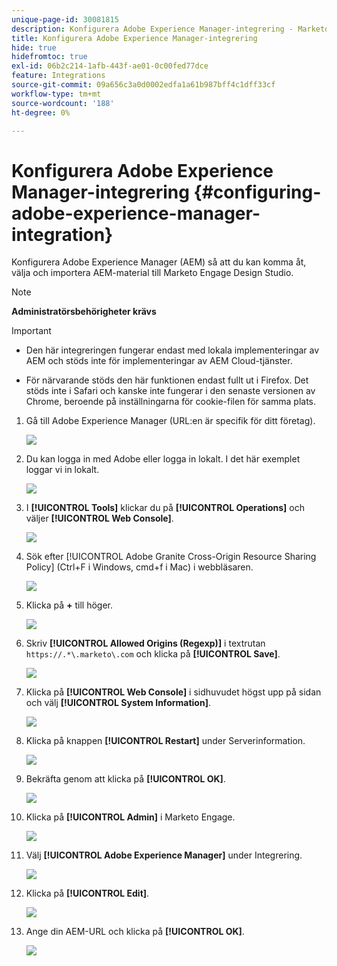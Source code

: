 ```yaml
---
unique-page-id: 30081815
description: Konfigurera Adobe Experience Manager-integrering - Marketo Docs - produktdokumentation
title: Konfigurera Adobe Experience Manager-integrering
hide: true
hidefromtoc: true
exl-id: 06b2c214-1afb-443f-ae01-0c00fed77dce
feature: Integrations
source-git-commit: 09a656c3a0d0002edfa1a61b987bff4c1dff33cf
workflow-type: tm+mt
source-wordcount: '188'
ht-degree: 0%

---
```


# Konfigurera Adobe Experience Manager-integrering {#configuring-adobe-experience-manager-integration}

Konfigurera Adobe Experience Manager (AEM) så att du kan komma åt, välja och importera AEM-material till Marketo Engage Design Studio.

>[!NOTE]
>
>**Administratörsbehörigheter krävs**

>[!IMPORTANT]
>
>* Den här integreringen fungerar endast med lokala implementeringar av AEM och stöds inte för implementeringar av AEM Cloud-tjänster.
>
>* För närvarande stöds den här funktionen endast fullt ut i Firefox. Det stöds inte i Safari och kanske inte fungerar i den senaste versionen av Chrome, beroende på inställningarna för cookie-filen för samma plats.

1. Gå till Adobe Experience Manager (URL:en är specifik för ditt företag).

   ![](assets/one.png)

1. Du kan logga in med Adobe eller logga in lokalt. I det här exemplet loggar vi in lokalt.

   ![](assets/two.png)

1. I **[!UICONTROL Tools]** klickar du på **[!UICONTROL Operations]** och väljer **[!UICONTROL Web Console]**.

   ![](assets/2a.png)

1. Sök efter [!UICONTROL Adobe Granite Cross-Origin Resource Sharing Policy] (Ctrl+F i Windows, cmd+f i Mac) i webbläsaren.

   ![](assets/three.png)

1. Klicka på **+** till höger.

   ![](assets/four.png)

1. Skriv **[!UICONTROL Allowed Origins (Regexp)]** i textrutan `https://.*\.marketo\.com` och klicka på **[!UICONTROL Save]**.

   ![](assets/five-psd.png)

1. Klicka på **[!UICONTROL Web Console]** i sidhuvudet högst upp på sidan och välj **[!UICONTROL System Information]**.

   ![](assets/six.png)

1. Klicka på knappen **[!UICONTROL Restart]** under Serverinformation.

   ![](assets/seven.png)

1. Bekräfta genom att klicka på **[!UICONTROL OK]**.

   ![](assets/eight.png)

1. Klicka på **[!UICONTROL Admin]** i Marketo Engage.

   ![](assets/nine.png)

1. Välj **[!UICONTROL Adobe Experience Manager]** under Integrering.

   ![](assets/ten.png)

1. Klicka på **[!UICONTROL Edit]**.

   ![](assets/eleven.png)

1. Ange din AEM-URL och klicka på **[!UICONTROL OK]**.

   ![](assets/twelve.png)
